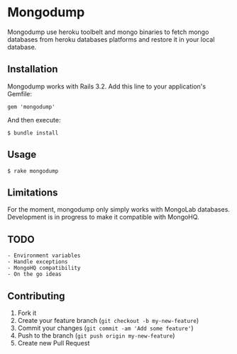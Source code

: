 # Mongodump

Mongodump use heroku toolbelt and mongo binaries to fetch mongo databases from heroku databases platforms and restore it in your local database.

## Installation

Mongodump works with Rails 3.2. Add this line to your application's Gemfile:

    gem 'mongodump'

And then execute:

    $ bundle install

## Usage

    $ rake mongodump
    
## Limitations

For the moment, mongodump only simply works with MongoLab databases.
Development is in progress to make it compatible with MongoHQ.

## TODO

    - Environment variables
    - Handle exceptions
    - MongoHQ compatibility
    - On the go ideas

## Contributing

1. Fork it
2. Create your feature branch (`git checkout -b my-new-feature`)
3. Commit your changes (`git commit -am 'Add some feature'`)
4. Push to the branch (`git push origin my-new-feature`)
5. Create new Pull Request
